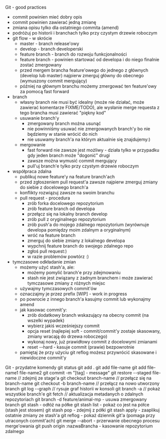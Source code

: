 Git - good practices

* commit powinien mieć dobry opis
* commit powinien zawierać jedną zmianę
* zmiana opisu tylko dla ostatniego commita (amend)
* podróżuj po historii i branchach tylko przy czystym drzewie roboczym
* git flow - w skrócie
    * master - branch release'owy
    * develop - branch developerski
    * feature branch - branch do rozwoju funkcjonalności
    * feature branch - powinien startować od developa i do niego finalnie zostać zmergowany
    * przed mergem brancha feature'owego do jednego z głównych (develop lub master) najpierw zmerguj główny do obecnego (wymuszony commit mergujący)    
    * później na głównym branchu możemy zmergować ten feature'owy za pomocą fast forward
* branch
    * własny branch nie musi być idealny (może nie działać, może zawierać komentarze FIXME/TODO),
      ale wysłanie merge requesta z tego brancha musi zawierać "piękny kod"
    * usuwanie branch'y
        * zmergowany branch można usunąć
        * nie powinniśmy usuwać nie zmergowanych branch'y bo nie będziemy w stanie wrócić do nich
        * nie usuwamy branch'a na którym aktualnie się znajdujemy:)
    * mergowanie
        * fast forward nie zawsze jest możliwy - działa tylko w przypadku gdy jeden branch może "dogonić" drugi
        * zawsze można wymusić commit mergujący
        * pull'uj branch'e tylko przy czystym drzewie roboczym
* współpraca zdalna
    * publikuj nowe feature'y na feature branch'ach
    * przed zgłoszeniem pull request'a zawsze najpierw zmerguj zmiany do siebie z docelowego branch'a
    * konflikty rozwiązuj zawsze na swoim branchu
    * pull request - procedura
        * zrób forka docelowego repozytorium
        * zrób feature branch od developa
        * przełącz się na lokalny branch develop
        * zrób pull z oryginalnego repozytorium
        * zrób push'a do mojego zdalnego repozytorium (wyrównuje developa pomiędzy moim zdalnym a oryginalnym)
        * wróć na feature branch
        * zmerguj do siebie zmiany z lokalnego developa
        * wypchnij feature branch do swojego zdalnego repo
        * zgłoś pull request:)
        * w razie problemów powtórz :)
* tymczasowe odkładanie zmian
    * możemy użyć stash'a, ale:
        * możemy pomylić branch'e przy zdejmowaniu
        * stash nie jest związany z żadnym branchem i może zawierać tymczasowe zmiany z różnych miejsc
    * używajmy tymczasowych commit'ów
    * oznaczajmy je przez prefix [WIP] - work in progress
    * po powrocie z innego branch'a kasujmy commit lub wykonajmy amend
    * jak kasowac commit'y:
        * zrób dodatkowy branch wskazujący na obecny commit (na wszelki wypadek)
        * wybierz jakiś wcześniejszy commit
        * opcja reset (najlepiej soft - commit/commit'y zostaje skasowany, zmiany wracają do drzewa roboczego)
        * wykonaj nowy, już prawidłowy commit z docelowymi zmianami
        * reset --hard - kasuje commit (prawie) bezpowrotnie
    * pamiętaj że przy użyciu git reflog możesz przywrócić skasowane i niewidoczne commit'y
    
Git - przydatne komendy
git status
git add .
git add file-name
git add file-name1 file-name2
git commit -m "[tag] - message"
git restore --staged file-name // zdejmij ze stage'a
git checkout branch-name // przełącz się na branch-name
git checkout -b branch-name // przełącz na nowo utworzony branch
git log --graph // rysuje graf historii w konsoli
git branch -a // pokaż wszystkie branch'e
git fetch // aktualizacja metadanych o zdalnych repozytoriach
git branch -d feature/animal-mp - usuwa zmergowany branch
git stash - odłóż na półke 
git stash list - pokaż co jest na półce (stash jest stosem)
git stash pop - zdejmij z półki
git stash apply - zaaplikuj ostatnie zmiany ze stash'a
git reflog - pokaż dziennik git'a (pomaga przy utraconych commit'ach)
git merge --abort - przerwanie obecnego procesu merge'owania
git push origin :nazwaBrancha - kasowanie repozytorium zdalnego
